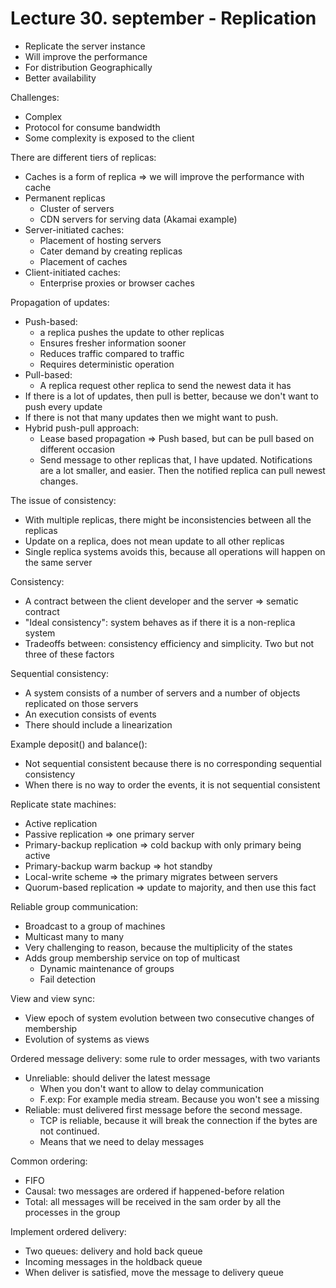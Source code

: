 # Lecture 30. september - Replication 

- Replicate the server instance 
- Will improve the performance 
- For distribution Geographically 
- Better availability

Challenges:
- Complex
- Protocol for consume bandwidth 
- Some complexity is exposed to the client

There are different tiers of replicas:
- Caches is a form of replica => we will improve the performance with cache
- Permanent replicas 
  - Cluster of servers 
  - CDN servers for serving data (Akamai example)
- Server-initiated caches:
  - Placement of hosting servers 
  - Cater demand by creating replicas 
  - Placement of caches 
- Client-initiated caches:
  - Enterprise proxies or browser caches 

Propagation of updates: 
- Push-based:
  - a replica pushes the update to other replicas
  - Ensures fresher information sooner
  - Reduces traffic compared to traffic 
  - Requires deterministic operation 
- Pull-based:
  - A replica request other replica to send the newest data it has
- If there is a lot of updates, then pull is better, because we don't want to push every update
- If there is not that many updates then we might want to push. 
- Hybrid push-pull approach:
  - Lease based propagation => Push based, but can be pull based on different occasion
  - Send message to other replicas that, I have updated. Notifications are a lot smaller, and easier. Then the notified replica can pull newest changes. 


The issue of consistency:
- With multiple replicas, there might be inconsistencies between all the replicas
- Update on a replica, does not mean update to all other replicas 
- Single replica systems avoids this, because all operations will happen on the same server

Consistency:
- A contract between the client developer and the server  => sematic contract
- "Ideal consistency": system behaves as if there it is a non-replica system 
- Tradeoffs between: consistency efficiency and simplicity. Two but not three of these factors 


Sequential consistency:
- A system consists of a number of servers and a number of objects replicated on those servers 
- An execution consists of events 
- There should include a linearization 


Example deposit() and balance(): 
- Not sequential consistent because there is no corresponding sequential consistency 
- When there is no way to order the events, it is not sequential consistent 


Replicate state machines:
- Active replication
- Passive replication => one primary server 
- Primary-backup replication => cold backup with only primary being active 
- Primary-backup warm backup => hot standby 
- Local-write scheme => the primary migrates between servers 
- Quorum-based replication => update to majority, and then use this fact 

Reliable group communication: 
- Broadcast to a group of machines 
- Multicast many to many 
- Very challenging to reason, because the multiplicity of the states 
- Adds group membership service on top of multicast  
  - Dynamic maintenance of groups
  - Fail detection 


View and view sync: 
- View epoch of system evolution between two consecutive changes of membership
- Evolution of systems as views 

Ordered message delivery: some rule to order messages, with two variants 
- Unreliable: should deliver the latest message
  - When you don't want to allow to delay communication 
  - F.exp: For example media stream. Because you won't see a missing 
- Reliable: must delivered first message before the second message.
  - TCP is reliable, because it will break the connection if the bytes are not continued.
  - Means that we need to delay messages


Common ordering: 
- FIFO
- Causal: two messages are ordered if happened-before relation
- Total: all messages will be received in the sam order by all the processes in the group

Implement ordered delivery:
- Two queues: delivery and hold back queue
- Incoming messages in the holdback queue
- When deliver is satisfied, move the message to delivery queue